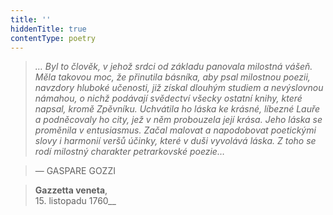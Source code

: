 ```yaml
---
title: ''
hiddenTitle: true
contentType: poetry
---
```


<section>

> 

> 

> 

> _… Byl to člověk, v jehož srdci od základu panovala milostná vášeň. Měla takovou moc, že přinutila básníka, aby psal milostnou poezii, navzdory hluboké učenosti, již získal dlouhým studiem a nevýslovnou námahou, o nichž podávají svědectví všecky ostatní knihy, které napsal, kromě Zpěvníku. Uchvátila ho láska ke krásné, líbezné Lauře a podněcovaly ho city, jež v něm probouzela její krása. Jeho láska se proměnila v entu­siasmus. Začal malovat a napodobovat poetickými slovy i harmonií veršů účinky, které v duši vyvolává láska. Z toho se rodí milostný charakter petrarkovské poezie…_

> — GASPARE GOZZI

> __Gazzetta veneta__,  
> 15\. listopadu 1760__

</section>
